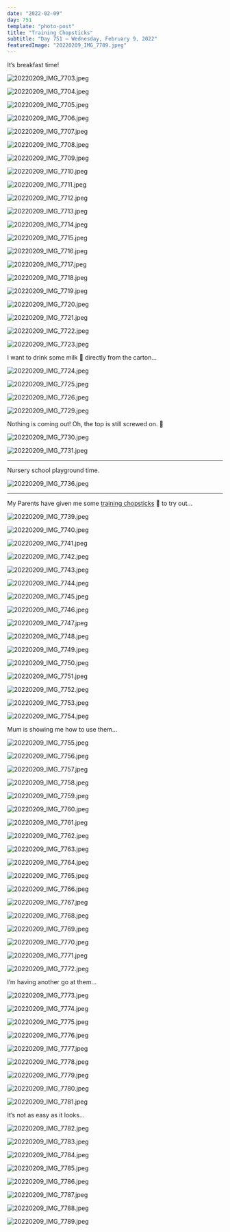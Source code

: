 ```yaml
---
date: "2022-02-09"
day: 751
template: "photo-post"
title: "Training Chopsticks"
subtitle: "Day 751 – Wednesday, February 9, 2022"
featuredImage: "20220209_IMG_7789.jpeg"
---
```


It’s breakfast time!

![20220209_IMG_7703.jpeg](20220209_IMG_7703.jpeg)

![20220209_IMG_7704.jpeg](20220209_IMG_7704.jpeg)

![20220209_IMG_7705.jpeg](20220209_IMG_7705.jpeg)

![20220209_IMG_7706.jpeg](20220209_IMG_7706.jpeg)

![20220209_IMG_7707.jpeg](20220209_IMG_7707.jpeg)

![20220209_IMG_7708.jpeg](20220209_IMG_7708.jpeg)

![20220209_IMG_7709.jpeg](20220209_IMG_7709.jpeg)

![20220209_IMG_7710.jpeg](20220209_IMG_7710.jpeg)

![20220209_IMG_7711.jpeg](20220209_IMG_7711.jpeg)

![20220209_IMG_7712.jpeg](20220209_IMG_7712.jpeg)

![20220209_IMG_7713.jpeg](20220209_IMG_7713.jpeg)

![20220209_IMG_7714.jpeg](20220209_IMG_7714.jpeg)

![20220209_IMG_7715.jpeg](20220209_IMG_7715.jpeg)

![20220209_IMG_7716.jpeg](20220209_IMG_7716.jpeg)

![20220209_IMG_7717.jpeg](20220209_IMG_7717.jpeg)

![20220209_IMG_7718.jpeg](20220209_IMG_7718.jpeg)

![20220209_IMG_7719.jpeg](20220209_IMG_7719.jpeg)

![20220209_IMG_7720.jpeg](20220209_IMG_7720.jpeg)

![20220209_IMG_7721.jpeg](20220209_IMG_7721.jpeg)

![20220209_IMG_7722.jpeg](20220209_IMG_7722.jpeg)

![20220209_IMG_7723.jpeg](20220209_IMG_7723.jpeg)

I want to drink some milk 🥛 directly from the carton…

![20220209_IMG_7724.jpeg](20220209_IMG_7724.jpeg)

![20220209_IMG_7725.jpeg](20220209_IMG_7725.jpeg)

![20220209_IMG_7726.jpeg](20220209_IMG_7726.jpeg)

![20220209_IMG_7729.jpeg](20220209_IMG_7729.jpeg)

Nothing is coming out! Oh, the top is still screwed on. 🙈

![20220209_IMG_7730.jpeg](20220209_IMG_7730.jpeg)

![20220209_IMG_7731.jpeg](20220209_IMG_7731.jpeg)

<hr />

Nursery school playground time.

![20220209_IMG_7736.jpeg](20220209_IMG_7736.jpeg)

<hr />

My Parents have given me some <a href="https://edisonmama.com/chopsticks/">training chopsticks</a> 🥢 to try out…

![20220209_IMG_7739.jpeg](20220209_IMG_7739.jpeg)

![20220209_IMG_7740.jpeg](20220209_IMG_7740.jpeg)

![20220209_IMG_7741.jpeg](20220209_IMG_7741.jpeg)

![20220209_IMG_7742.jpeg](20220209_IMG_7742.jpeg)

![20220209_IMG_7743.jpeg](20220209_IMG_7743.jpeg)

![20220209_IMG_7744.jpeg](20220209_IMG_7744.jpeg)

![20220209_IMG_7745.jpeg](20220209_IMG_7745.jpeg)

![20220209_IMG_7746.jpeg](20220209_IMG_7746.jpeg)

![20220209_IMG_7747.jpeg](20220209_IMG_7747.jpeg)

![20220209_IMG_7748.jpeg](20220209_IMG_7748.jpeg)

![20220209_IMG_7749.jpeg](20220209_IMG_7749.jpeg)

![20220209_IMG_7750.jpeg](20220209_IMG_7750.jpeg)

![20220209_IMG_7751.jpeg](20220209_IMG_7751.jpeg)

![20220209_IMG_7752.jpeg](20220209_IMG_7752.jpeg)

![20220209_IMG_7753.jpeg](20220209_IMG_7753.jpeg)

![20220209_IMG_7754.jpeg](20220209_IMG_7754.jpeg)

Mum is showing me how to use them…

![20220209_IMG_7755.jpeg](20220209_IMG_7755.jpeg)

![20220209_IMG_7756.jpeg](20220209_IMG_7756.jpeg)

![20220209_IMG_7757.jpeg](20220209_IMG_7757.jpeg)

![20220209_IMG_7758.jpeg](20220209_IMG_7758.jpeg)

![20220209_IMG_7759.jpeg](20220209_IMG_7759.jpeg)

![20220209_IMG_7760.jpeg](20220209_IMG_7760.jpeg)

![20220209_IMG_7761.jpeg](20220209_IMG_7761.jpeg)

![20220209_IMG_7762.jpeg](20220209_IMG_7762.jpeg)

![20220209_IMG_7763.jpeg](20220209_IMG_7763.jpeg)

![20220209_IMG_7764.jpeg](20220209_IMG_7764.jpeg)

![20220209_IMG_7765.jpeg](20220209_IMG_7765.jpeg)

![20220209_IMG_7766.jpeg](20220209_IMG_7766.jpeg)

![20220209_IMG_7767.jpeg](20220209_IMG_7767.jpeg)

![20220209_IMG_7768.jpeg](20220209_IMG_7768.jpeg)

![20220209_IMG_7769.jpeg](20220209_IMG_7769.jpeg)

![20220209_IMG_7770.jpeg](20220209_IMG_7770.jpeg)

![20220209_IMG_7771.jpeg](20220209_IMG_7771.jpeg)

![20220209_IMG_7772.jpeg](20220209_IMG_7772.jpeg)

I’m having another go at them…

![20220209_IMG_7773.jpeg](20220209_IMG_7773.jpeg)

![20220209_IMG_7774.jpeg](20220209_IMG_7774.jpeg)

![20220209_IMG_7775.jpeg](20220209_IMG_7775.jpeg)

![20220209_IMG_7776.jpeg](20220209_IMG_7776.jpeg)

![20220209_IMG_7777.jpeg](20220209_IMG_7777.jpeg)

![20220209_IMG_7778.jpeg](20220209_IMG_7778.jpeg)

![20220209_IMG_7779.jpeg](20220209_IMG_7779.jpeg)

![20220209_IMG_7780.jpeg](20220209_IMG_7780.jpeg)

![20220209_IMG_7781.jpeg](20220209_IMG_7781.jpeg)

It’s not as easy as it looks…

![20220209_IMG_7782.jpeg](20220209_IMG_7782.jpeg)

![20220209_IMG_7783.jpeg](20220209_IMG_7783.jpeg)

![20220209_IMG_7784.jpeg](20220209_IMG_7784.jpeg)

![20220209_IMG_7785.jpeg](20220209_IMG_7785.jpeg)

![20220209_IMG_7786.jpeg](20220209_IMG_7786.jpeg)

![20220209_IMG_7787.jpeg](20220209_IMG_7787.jpeg)

![20220209_IMG_7788.jpeg](20220209_IMG_7788.jpeg)

![20220209_IMG_7789.jpeg](20220209_IMG_7789.jpeg)
